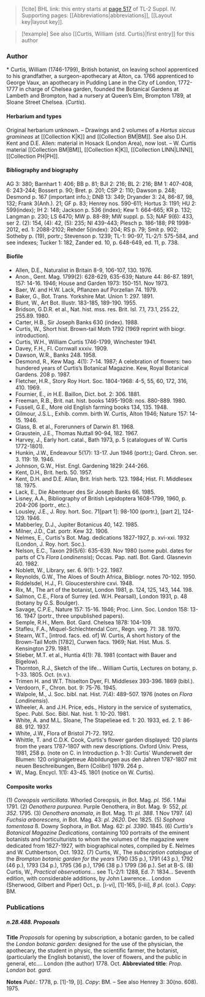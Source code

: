 > [!cite] BHL link: this entry starts at [page 517](https://www.biodiversitylibrary.org/item/103860#page/527/mode/1up) of TL-2 Suppl. IV.
> Supporting pages: [[Abbreviations|abbreviations]], [[Layout key|layout key]].

> [!example] See also [[Curtis, William {std. Curtis}|first entry]] for this author

### Author

\* Curtis, William (1746-1799), British botanist, on leaving school apprenticed to his grandfather, a surgeon-apothecary at Alton, ca. 1766 apprenticed to George Vaux, an apothecary in Pudding Lane in the City of London, 1772-1777 in charge of Chelsea garden, founded the Botanical Gardens at Lambeth and Brompton, had a nursery at Queen’s Elm, Brompton 1789, at Sloane Street Chelsea. (*Curtis*).

#### Herbarium and types

Original herbarium unknown. – Drawings and 2 volumes of a *Hortus siccus gramineas* at [[Collection K|K]] and [[Collection BM|BM]]. See also D.H. Kent and D.E. Allen: material in Hosack (London Area), now lost. – W. Curtis material [[Collection BM|BM]], [[Collection K|K]], [[Collection LINN|LINN]], [[Collection PH|PH]].

#### Bibliography and biography

AG 3: 380; Barnhart 1: 406; BB p. 81; BJI 2: 216; BL 2: 216; BM 1: 407-408, 6: 243-244; Bossert p. 90; Bret. p. 201; CSP 2: 110; Dawson p. 248; Desmond p. 167 (important info.); DNB 13: 349; Dryander 3: 24, 86-87, 98, 132; Frank 3(Anh.). 21; GF p. 83; Henrey nos. 590-611; Hortus 3: 1191; HU 2: 599(index); IH 2: 148; Jackson p. 536 (index); Kew 1: 664-665; KR p. 132; Langman p. 230; LS 6470; MW p. 88-89; MW suppl. p. 53; NAF 9(6): 433, ser 2. (2): 154, (4): 42, (5): 235; NI 439-443; Plesch p. 186-188; PR 1998-2012, ed. 1: 2088-2102; Rehder 5(index): 204; RS p. 79; Smit p. 902; Sotheby p. (19), portr.; Stevenson p. 1239; TL-1: 90-97, TL-2/1: 575-584, and see indexes; Tucker 1: 182, Zander ed. 10, p. 648-649, ed. 11, p. 738.

#### Biofile

- Allen, D.E., Naturalist in Britain 8-9, 106-107, 130. 1976.
- Anon., Gent. Mag. 1799(2): 628-629, 635-639; Nature 44: 86-87. 1891, 157: 14-16. 1946; House and Garden 1973: 150-151. Nov 1973.
- Baer, W. and H.W. Lack, Pflanzen auf Porzellan 74. 1979.
- Baker, G., Bot. Trans. Yorkshire Mat. Union 1: 297. 1891.
- Blunt, W., Art Bot. Illustr. 183-185, 189-190. 1955.
- Bridson, G.D.R. et al., Nat. hist. mss. res. Brit. Isl. 7.1, 73.1, 255.22, 255.89. 1980.
- Carter, H.B., Sir Joseph Banks 630 (index). 1988.
- Curtis, W., Short hist. Brown-tail Moth 1792 (1969 reprint with biogr. introduction).
- Curtis, W.H., William Curtis 1746-1799, Winchester 1941.
- Davey, F.H., Fl. Cornwall xxxiv. 1909.
- Dawson, W.R., Banks 248. 1958.
- Desmond, R., Kew Mag. 4(1): 7-14. 1987; A celebration of flowers: two hundered years of Curtis’s Botanical Magazine. Kew, Royal Botanical Gardens. 208 p. 1987.
- Fletcher, H.R., Story Roy Hort. Soc. 1804-1968: 4-5, 55, 60, 172, 316, 410. 1969.
- Fournier, E., *in* H.E. Baillon, Dict. bot. 2: 306. 1881.
- Freeman, R.B., Brit. nat. hist. books 1495-1908: nos. 880-889. 1980.
- Fussell, G.E., More old English farming books 134, 135. 1948.
- Gilmour, J.S.L., Exhib. comm. birth W. Curtis, Alton 1946; Nature 157: 14-15. 1946.
- Glass, B. et al., Forerunners of Darwin 81. 1968.
- Graustein, J.E., Thomas Nuttall 90-94, 182. 1967.
- Harvey, J., Early hort. catal., Bath 1973, p. 5 (catalogues of W. Curtis 1772-1801).
- Hunkin, J.W., Endeavour 5(17): 13-17. Jun 1946 (portr.); Gard. Chron. ser. 3. 119: 19. 1946.
- Johnson, G.W., Hist. Engl. Gardening 1829: 244-266.
- Kent, D.H., Brit. herb. 50. 1957.
- Kent, D.H. and D.E. Allan, Brit. Irish herb. 123. 1984; Hist. Fl. Middlesex 18. 1975.
- Lack, E., Die Abenteuer des Sir Joseph Banks 66. 1985.
- Lisney, A.A., Bibliography of British Lepidoptera 1608-1799, 1960, p. 204-206 (portr., etc.).
- Lousley, J.E., J. Roy. hort. Soc. 71\[part 1\]: 98-100 (portr.), \[part 2\], 124-129. 1946.
- Mabberley, D.J., Jupiter Botanicus 40, 142. 1985.
- Milner, J.D., Cat. portr. Kew 32. 1906.
- Nelmes, E., Curtis's Bot. Mag. dedications 1827-1927, p. xvi-xxi. 1932 (London, J. Roy. hort. Soc.).
- Nelson, E.C., Taxon 29(5/6): 635-639. Nov 1980 (some publ. dates for parts of C’s *Flora Londinensis*); Occas. Pap. natl. Bot. Gard. Glasnevin 40. 1982.
- Noblett, W., Library, ser. 6. 9(1): 1-22. 1987.
- Reynolds, G.W., The Aloes of South Africa, Bibliogr. notes 70-102. 1950.
- Riddelsdel, H.J., Fl. Gloucestershire cxvi. 1948.
- Rix, M., The art of the botanist, London 1981, p. 124, 125, 143, 144. 198.
- Salmon, C.E., Flora of Surrey (ed. W.H. Pearsall), London 1931, p. 48 (botany by G.S. Boulger).
- Savage, C.P.E., Nature 157: 15-16. 1946; Proc. Linn. Soc. London 158: 13-16. 1947 (portr., three unpublished papers).
- Semple, R.H., Mem. Bot. Gard. Chelsea 1878: 104-109.
- Stafleu, F.A., Miquel-Schlechtendal Corr., Regn. veg. 71: 38. 1970.
- Stearn, W.T., \[introd. facs. ed. of\] W. Curtis, A short history of the Brown-Tail Moth \[1782\], Curwen facs. 1969; Nat. Hist. Mus. S. Kensington 279. 1981.
- Stieber, M.T. et al., Huntia 4(1): 78. 1981 (contact with Bauer and Bigelow).
- Thornton, R.J., Sketch of the life... William Curtis, Lectures on botany, p. 1-33. 1805. Oct. (n.v.).
- Trimen H. and W.T. Thiselton Dyer, Fl. Middlesex 393-396. 1869 (bibl.).
- Verdoorn, F., Chron. bot. 9: 75-76. 1945.
- Walpole, M., J. Soc. bibl. nat. Hist. 7(4): 489-507. 1976 (notes on *Flora Londinensis*).
- Wheeler, A. and J.H. Price, eds., History in the service of systematics, Spec. Publ. Soc. Bibl. Nat. hist. 1: 10-20. 1981.
- White, A. and M.L. Sloane, The Stapelieae ed. 1: 20. 1933, ed. 2. 1: 86-88. 912. 1937.
- White, J.W., Flora of Bristol 71-72. 1912.
- Whittle, T. and C.D.K. Cook, Curtis's flower garden displayed: 120 plants from the years 1787-1807 with new descriptions. Oxford Univ. Press, 1981, 258 p. (note on C. in Introduction p. 1-3): Curtis' Wunderwelt der Blumen: 120 originalgetreue Abbildungen aus den Jahren 1787-1807 mit neuen Beschreibungen, Bern (Colibri) 1979. 264 p.
- W., Mag. Encycl. 1(1): 43-45. 1801 (notice on W. Curtis).

#### Composite works

(1) *Coreopsis verticillata*. Whorled Coreopsis, *in* Bot. Mag. *pl. 156*. 1 Mai 1791.
(2) *Oenothera purpurea*. Purple Oenothera, *in* Bot. Mag. 9: 552, *pl. 352*. 1795.
(3) *Oenothera anomala*, *in* Bot. Mag. 11: *pl. 388*. 1 Nov 1797.
(4) *Fuchsia arborescens, in* Bot. Mag. 43: *pl. 2620*. Dec 1825.
(5) *Sophora tomentosa* ß. Downy Sophora, *in* Bot. Mag. 62: *pl. 3390*. 1845.
(6) *Curtis's Botanical Magazine Dedications*, containing 100 portraits of the eminent botanists and horticulturists to whom the volumes of the magazine were dedicated from 1827-1927, with biographical notes, compiled by E. Nelmes and W. Cuthbertson, Oct. 1932.
(7) Curtis, W., The *subscription catalogue* of the *Brompton botanic garden for the years* 1790 (35 p.), 1791 (43 p.), 1792 (46 p.), 1793 (34 p.), 1795 (36 p.), 1796 (38 p.) 1799 (36 p.). Set at B-S.
(8) Curtis, W., *Practical observations*... see TL-2/1: 1288, Ed. 7: 1834... Seventh edition, with considerable additions, by John Lawrence... London (Sherwood, Gilbert and Piper) Oct., p. \[i-vi\], \[1\]-165, \[i-iii\], *8 pl*. (col.). *Copy*: BM.

### Publications

##### n.28.488. Proposals

**Title**
*Proposals* for opening by subscription, a botanic garden, to be called the *London botanic garden*: designed for the use of the physician, the apothecary, the student in physic, the scientific farmer, the botanist, (particularly the English botanist), the lover of flowers, and the public in general, etc.... London (the author) 1778. Oct.
**Abbreviated title**: *Prop. London bot. gard.*

**Notes**
*Publ*.: 1778, p. \[1\]-19, \[i\]. *Copy*: BM. – See also Henrey 3: 30(no. 608). 1975.

